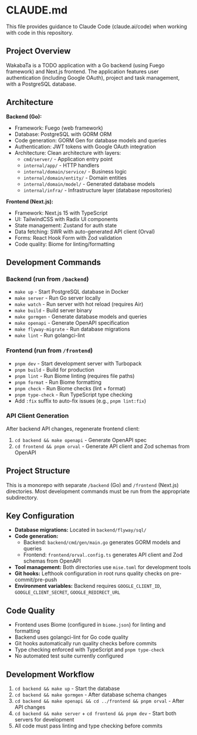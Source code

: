# CLAUDE.md

This file provides guidance to Claude Code (claude.ai/code) when working with code in this repository.

## Project Overview

WakabaTa is a TODO application with a Go backend (using Fuego framework) and Next.js frontend. The application features user authentication (including Google OAuth), project and task management, with a PostgreSQL database.

## Architecture

**Backend (Go):**
- Framework: Fuego (web framework)
- Database: PostgreSQL with GORM ORM
- Code generation: GORM Gen for database models and queries
- Authentication: JWT tokens with Google OAuth integration
- Architecture: Clean architecture with layers:
  - `cmd/server/` - Application entry point
  - `internal/app/` - HTTP handlers
  - `internal/domain/service/` - Business logic
  - `internal/domain/entity/` - Domain entities
  - `internal/domain/model/` - Generated database models
  - `internal/infra/` - Infrastructure layer (database repositories)

**Frontend (Next.js):**
- Framework: Next.js 15 with TypeScript
- UI: TailwindCSS with Radix UI components
- State management: Zustand for auth state
- Data fetching: SWR with auto-generated API client (Orval)
- Forms: React Hook Form with Zod validation
- Code quality: Biome for linting/formatting

## Development Commands

### Backend (run from `/backend`)
- `make up` - Start PostgreSQL database in Docker
- `make server` - Run Go server locally
- `make watch` - Run server with hot reload (requires Air)
- `make build` - Build server binary
- `make gormgen` - Generate database models and queries
- `make openapi` - Generate OpenAPI specification
- `make flyway-migrate` - Run database migrations
- `make lint` - Run golangci-lint

### Frontend (run from `/frontend`)
- `pnpm dev` - Start development server with Turbopack
- `pnpm build` - Build for production
- `pnpm lint` - Run Biome linting (requires file paths)
- `pnpm format` - Run Biome formatting
- `pnpm check` - Run Biome checks (lint + format)
- `pnpm type-check` - Run TypeScript type checking
- Add `:fix` suffix to auto-fix issues (e.g., `pnpm lint:fix`)

### API Client Generation
After backend API changes, regenerate frontend client:
1. `cd backend && make openapi` - Generate OpenAPI spec
2. `cd frontend && pnpm orval` - Generate API client and Zod schemas from OpenAPI

## Project Structure

This is a monorepo with separate `/backend` (Go) and `/frontend` (Next.js) directories. Most development commands must be run from the appropriate subdirectory.

## Key Configuration

- **Database migrations:** Located in `backend/flyway/sql/`
- **Code generation:** 
  - Backend: `backend/cmd/gen/main.go` generates GORM models and queries
  - Frontend: `frontend/orval.config.ts` generates API client and Zod schemas from OpenAPI
- **Tool management:** Both directories use `mise.toml` for development tools
- **Git hooks:** Lefthook configuration in root runs quality checks on pre-commit/pre-push
- **Environment variables:** Backend requires `GOOGLE_CLIENT_ID`, `GOOGLE_CLIENT_SECRET`, `GOOGLE_REDIRECT_URL`

## Code Quality

- Frontend uses Biome (configured in `biome.json`) for linting and formatting
- Backend uses golangci-lint for Go code quality  
- Git hooks automatically run quality checks before commits
- Type checking enforced with TypeScript and `pnpm type-check`
- No automated test suite currently configured

## Development Workflow

1. `cd backend && make up` - Start the database
2. `cd backend && make gormgen` - After database schema changes
3. `cd backend && make openapi && cd ../frontend && pnpm orval` - After API changes
4. `cd backend && make server` + `cd frontend && pnpm dev` - Start both servers for development
5. All code must pass linting and type checking before commits